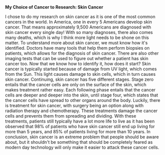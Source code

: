 **My Choice of Cancer to Research: Skin Cancer**

I chose to do my research on skin cancer as it is one of the most common cancers in the world. In America, one in every 5 Americans develop skin cancer. That means approximately 9,500 Americans are diagnosed with skin cancer every single day! With so many diagnoses, there also comes many deaths, which is why I think more light needs to be shone on this matter. To understand more about skin cancer, we must know how it's identified. Doctors have many tools that help them perform biopsies on patients, which allows for the diagnosis of skin cancer. There are also other imaging tests that can be used to figure out whether a patient has skin cancer too. Now that we know how to identify it, how does it start? Skin cancer is typically started because of damage from UV light, which comes from the Sun. This light causes damage to skin cells, which in turn causes skin cancer. Continuing, skin cancer has five different stages. Stage zero entails that the cancer cells are only on the surface of the skin, which makes treatment rather easy. Each following phase entails that the cancer cells are deeper and deeper into the skin, until stage four, which states that the cancer cells have spread to other organs around the body. Luckily, there is treatment for skin cancer, with surgery being an option along with radiation therapy and chemotherapy. These treatments damage the cancer cells and prevents them from spreading and dividing. With these treatments, patients still typically have a lot more life to live as it has been observed that 98% of patients who have skin cancer still end up living for more than 5 years, and 85% of patients living for more than 10 years. In conclusion, skin cancer is an extreme problem that people should be aware about, but it shouldn't be something that should be completely feared as modern day technology will only make it easier to attack these cancer cells. 
